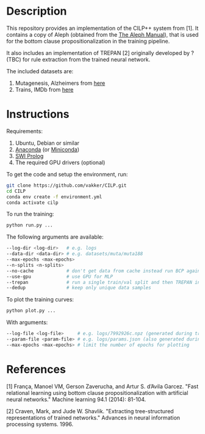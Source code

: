 # Description

This repository provides an implementation of the CILP++ system from [1]. It
contains a copy of Aleph (obtained from the [The Aleph
Manual](https://www.cs.ox.ac.uk/activities/programinduction/Aleph/aleph.html)),
that is used for the bottom clause propositionalization in the training pipeline.

It also includes an implementation of TREPAN [2] originally developed by ? (TBC) for
rule extraction from the trained neural network.

The included datasets are:

1. Mutagenesis, Alzheimers from [here](https://www.doc.ic.ac.uk/~shm/Datasets/)
2. Trains, IMDb from [here](https://relational.fit.cvut.cz/)

# Instructions

Requirements:

1. Ubuntu, Debian or similar
2. [Anaconda](https://docs.anaconda.com/anaconda/install/) (or
   [Miniconda](https://docs.conda.io/en/latest/miniconda.html))
3. [SWI Prolog](https://www.swi-prolog.org/)
4. The required GPU drivers (optional)

To get the code and setup the environment, run:

```sh
git clone https://github.com/vakker/CILP.git
cd CILP
conda env create -f environment.yml
conda activate cilp
```

To run the training:

```sh
python run.py ...
```

The following arguments are available:

```sh
--log-dir <log-dir>   # e.g. logs
--data-dir <data-dir> # e.g. datasets/muta/muta188
--max-epochs <max-epochs>
--n-splits <n-splits>
--no-cache            # don't get data from cache instead run BCP again
--use-gpu             # use GPU for MLP
--trepan              # run a single train/val split and then TREPAN instead of cross-val
--dedup               # keep only unique data samples
```

To plot the training curves:

```sh
python plot.py ...
```

With arguments:

```sh
--log-file <log-file>     # e.g. logs/7992926c.npz (generated during training)
--param-file <param-file> # e.g. logs/params.json (also generated during training)
--max-epochs <max-epochs> # limit the number of epochs for plotting
```

# References

[1] França, Manoel VM, Gerson Zaverucha, and Artur S. d’Avila Garcez. "Fast
relational learning using bottom clause propositionalization with artificial
neural networks." Machine learning 94.1 (2014): 81-104.

[2] Craven, Mark, and Jude W. Shavlik. "Extracting tree-structured
representations of trained networks." Advances in neural information processing
systems. 1996.
